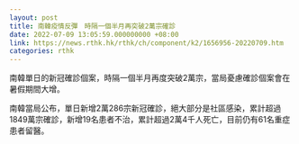 ```yaml
---
layout: post
title: 南韓疫情反彈　時隔一個半月再突破2萬宗確診
date: 2022-07-09 13:05:59.000000000 +08:00
link: https://news.rthk.hk/rthk/ch/component/k2/1656956-20220709.htm
categories: rthk
---
```


南韓單日的新冠確診個案，時隔一個半月再度突破2萬宗，當局憂慮確診個案會在暑假期間大增。

南韓當局公布，單日新增2萬286宗新冠確診，絕大部分是社區感染，累計超過1849萬宗確診，新增19名患者不治，累計超過2萬4千人死亡，目前仍有61名重症患者留醫。
